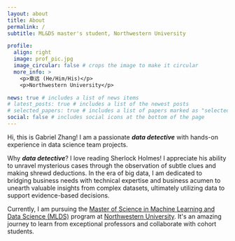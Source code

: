 ```yaml
---
layout: about
title: About
permalink: /
subtitle: ML&DS master's student, Northwestern University

profile:
  align: right
  image: prof_pic.jpg
  image_circular: false # crops the image to make it circular
  more_info: >
    <p>章远 (He/Him/His)</p>
    <p>Northwestern University</p>

news: true # includes a list of news items
# latest_posts: true # includes a list of the newest posts
# selected_papers: true # includes a list of papers marked as "selected={true}"
social: false # includes social icons at the bottom of the page
---
```


Hi, this is Gabriel Zhang! I am a passionate **_data detective_** with hands-on experience in data science team projects.

Why **_data detective_**? I love reading Sherlock Holmes! I appreciate his ability to unravel mysterious cases through the observation of subtle clues and making shrewd deductions. In the era of big data, I am dedicated to bridging business needs with technical expertise and business acumen to unearth valuable insights from complex datasets, ultimately utilizing data to support evidence-based decisions.

Currently, I am pursuing the [Master of Science in Machine Learning and Data Science (MLDS)](https://www.mccormick.northwestern.edu/machine-learning-data-science) program at [Northwestern University](https://www.northwestern.edu/). It's an amazing journey to learn from exceptional professors and collaborate with cohort students.
